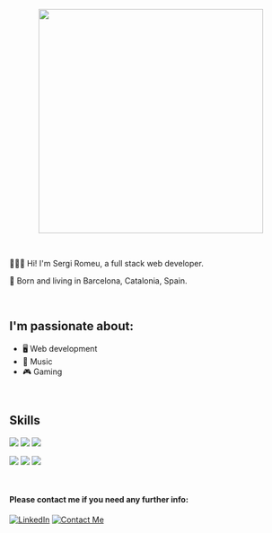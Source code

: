 <p align="center">
  <img width="400" src="https://rmyz.dev/_next/image?url=%2F_next%2Fstatic%2Fmedia%2Fme.7156507a.png&w=640&q=100">
</p>

</br>

👨🏻‍💻 Hi! I'm Sergi Romeu, a full stack web developer.

📍 Born and living in Barcelona, Catalonia, Spain.

</br>

## I'm passionate about:

- 🖥  Web development
- 🎵 Music
- 🎮 Gaming

</br>

## Skills

<img src="https://img.shields.io/badge/HTML5-e96228" /> <img src="https://img.shields.io/badge/CSS3-0391cb" /> <img src="https://img.shields.io/badge/JavaScript-ffc742" /> 


<img src="https://img.shields.io/badge/Typescript-3972c8" />  <img src="https://img.shields.io/badge/Node-7ec729" />  <img src="https://img.shields.io/badge/React-9cf" />

</br>

#### Please contact me if you need any further info:

<a target="_blank" href="https://www.linkedin.com/in/rmyz"><img src="https://img.shields.io/badge/LinkedIn-%230077B5.svg?&style=for-the-badge&logo=linkedin&logoColor=white" alt="LinkedIn"></a>
<a href="mailto:rmyzdev@gmail.com?subject=Email%20from%20Github"><img src="https://img.shields.io/badge/Contact Me-%2351A33D.svg?&style=for-the-badge&logo=minutemailer&logoColor=white" alt="Contact Me"></a>
